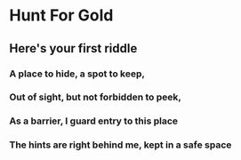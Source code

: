 # Hunt For Gold

## Here's your first riddle

### A place to hide, a spot to keep, 
### Out of sight, but not forbidden to peek,
### As a barrier, I guard entry to this place
### The hints are right behind me, kept in a safe space
